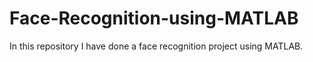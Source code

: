 # Face-Recognition-using-MATLAB
In this repository I have done a face recognition project using MATLAB.
